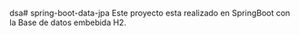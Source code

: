 dsa# spring-boot-data-jpa
Este proyecto esta realizado en SpringBoot con la Base de datos embebida H2.

